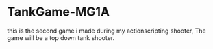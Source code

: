 TankGame-MG1A
=============

this is the second game i made during my actionscripting shooter, The game will be a top down tank shooter.

